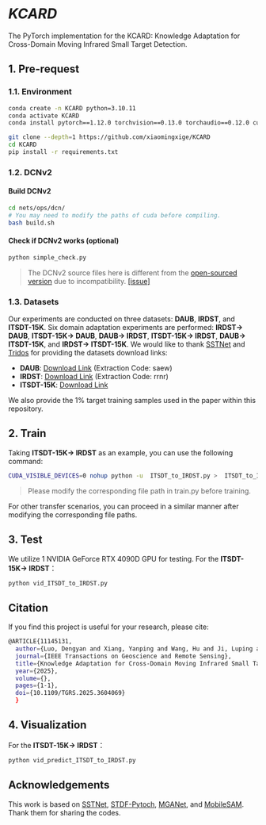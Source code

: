 ﻿

# *KCARD*
The PyTorch implementation for the KCARD: Knowledge Adaptation for Cross-Domain Moving Infrared Small Target Detection.
## 1. Pre-request
### 1.1. Environment
```bash
conda create -n KCARD python=3.10.11
conda activate KCARD
conda install pytorch==1.12.0 torchvision==0.13.0 torchaudio==0.12.0 cudatoolkit=11.3 -c pytorch

git clone --depth=1 https://github.com/xiaomingxige/KCARD
cd KCARD
pip install -r requirements.txt
```
### 1.2. DCNv2
#### Build DCNv2

```bash
cd nets/ops/dcn/
# You may need to modify the paths of cuda before compiling.
bash build.sh
```
#### Check if DCNv2 works (optional)

```bash
python simple_check.py
```
> The DCNv2 source files here is different from the [open-sourced version](https://github.com/chengdazhi/Deformable-Convolution-V2-PyTorch) due to incompatibility. [[issue]](https://github.com/open-mmlab/mmediting/issues/84#issuecomment-644974315)

### 1.3. Datasets
Our experiments are conducted on three datasets: **DAUB**, **IRDST**, and **ITSDT-15K**. Six domain adaptation experiments are performed:  **IRDST$\rightarrow$ DAUB**, **ITSDT-15K$\rightarrow$ DAUB**, **DAUB$\rightarrow$ IRDST**, **ITSDT-15K$\rightarrow$ IRDST**, **DAUB$\rightarrow$ ITSDT-15K**, and **IRDST$\rightarrow$ ITSDT-15K**. 
We would like to thank [SSTNet](https://github.com/UESTC-nnLab/SSTNet) and [Tridos](https://github.com/UESTC-nnLab/Tridos) for providing the datasets download links:
- **DAUB**: [Download Link](https://pan.baidu.com/s/1nNTvjgDaEAQU7tqQjPZGrw?pwd=saew) (Extraction Code: saew)
- **IRDST**: [Download Link](https://pan.baidu.com/s/1igjIT30uqfCKjLbmsMfoFw?pwd=rrnr) (Extraction Code: rrnr)
- **ITSDT-15K**: [Download Link](https://drive.google.com/file/d/1nnlXK0QCoFqToOL-7WdRQCZfbGJvHLh2/view?usp=sharing)

We also provide the 1% target training samples used in the paper within this repository.
## 2. Train
Taking **ITSDT-15K$\rightarrow$ IRDST** as an example, you can use the following command:
```bash
CUDA_VISIBLE_DEVICES=0 nohup python -u  ITSDT_to_IRDST.py >  ITSDT_to_IRDST.out &
```
> Please modify the corresponding file path in train.py before training.

For other transfer scenarios, you can proceed in a similar manner after modifying the corresponding file paths.
## 3. Test
We utilize 1 NVIDIA GeForce RTX 4090D GPU for testing. For the **ITSDT-15K$\rightarrow$ IRDST**：
```bash
python vid_ITSDT_to_IRDST.py
```
## Citation
If you find this project is useful for your research, please cite:

```bash
@ARTICLE{11145131,
  author={Luo, Dengyan and Xiang, Yanping and Wang, Hu and Ji, Luping and Ye, Mao},
  journal={IEEE Transactions on Geoscience and Remote Sensing}, 
  title={Knowledge Adaptation for Cross-Domain Moving Infrared Small Target Detection}, 
  year={2025},
  volume={},
  pages={1-1},
  doi={10.1109/TGRS.2025.3604069}
  }

```

## 4. Visualization
For the **ITSDT-15K$\rightarrow$ IRDST**：
```bash
python vid_predict_ITSDT_to_IRDST.py
```
## Acknowledgements
This work is based on [SSTNet](https://github.com/UESTC-nnLab/SSTNet), [STDF-Pytoch](https://github.com/ryanxingql/stdf-pytorch), [MGANet](https://github.com/mengab/MGANet-DCC2020), and [MobileSAM](https://github.com/ChaoningZhang/MobileSAM). Thank them for sharing the codes.

